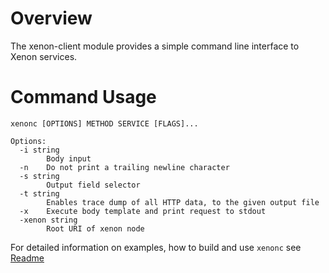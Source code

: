 # Overview
The xenon-client module provides a simple command line interface to Xenon
services.

# Command Usage

```
xenonc [OPTIONS] METHOD SERVICE [FLAGS]...

Options:
  -i string
    	Body input
  -n	Do not print a trailing newline character
  -s string
    	Output field selector
  -t string
    	Enables trace dump of all HTTP data, to the given output file
  -x	Execute body template and print request to stdout
  -xenon string
    	Root URI of xenon node

```

For detailed information on examples, how to build and use `xenonc` see [Readme](https://github.com/vmware/xenon/blob/master/xenon-client/src/main/go/README.md)  
